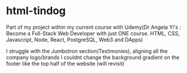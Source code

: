 # html-tindog

Part of my project within my current course with Udemy(Dr Angela Yi's : Become a Full-Stack Web Developer with just ONE course. HTML, CSS, Javascript, Node, React, PostgreSQL, Web3 and DApps)

I struggle with the Jumbotron section(Testimonies), aligning all the company logo/brands
I couldnt change the background gradient on the footer like the top half of the website (will revisit)
